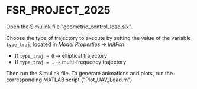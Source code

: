 # FSR_PROJECT_2025

Open the Simulink file "geometric\_control\_load.slx".

Choose the type of trajectory to execute by setting the value of the variable `type_traj`, located in *Model Properties -> InitFcn*:

* If `type_traj = 0` → elliptical trajectory
* If `type_traj = 1` → multi-frequency trajectory

Then run the Simulink file.
To generate animations and plots, run the corresponding MATLAB script ("Plot\_UAV\_Load.m")
